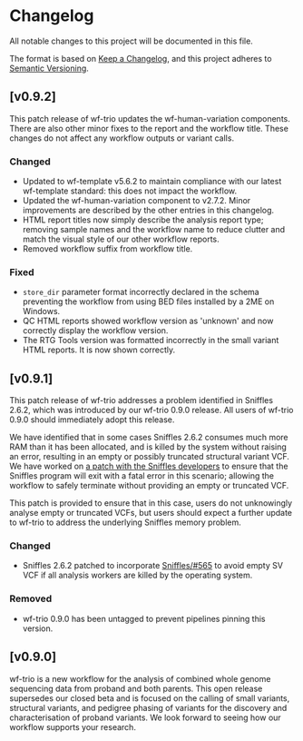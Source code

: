 # Changelog
All notable changes to this project will be documented in this file.

The format is based on [Keep a Changelog](https://keepachangelog.com/en/1.1.0/),
and this project adheres to [Semantic Versioning](https://semver.org/spec/v2.0.0.html).

## [v0.9.2]
This patch release of wf-trio updates the wf-human-variation components. There are also other minor fixes to the report and the workflow title. These changes do not affect any workflow outputs or variant calls.

### Changed
- Updated to wf-template v5.6.2 to maintain compliance with our latest wf-template standard: this does not impact the workflow.
- Updated the wf-human-variation component to v2.7.2. Minor improvements are described by the other entries in this changelog.
- HTML report titles now simply describe the analysis report type; removing sample names and the workflow name to reduce clutter and match the visual style of our other workflow reports.
- Removed workflow suffix from workflow title.
### Fixed
- `store_dir` parameter format incorrectly declared in the schema preventing the workflow from using BED files installed by a 2ME on Windows.
- QC HTML reports showed workflow version as 'unknown' and now correctly display the workflow version.
- The RTG Tools version was formatted incorrectly in the small variant HTML reports. It is now shown correctly.

## [v0.9.1]
This patch release of wf-trio addresses a problem identified in Sniffles 2.6.2, which was introduced by our wf-trio 0.9.0 release. All users of wf-trio 0.9.0 should immediately adopt this release.

We have identified that in some cases Sniffles 2.6.2 consumes much more RAM than it has been allocated, and is killed by the system without raising an error, resulting in an empty or possibly truncated structural variant VCF. We have worked on [a patch with the Sniffles developers](https://github.com/fritzsedlazeck/Sniffles/pull/565) to ensure that the Sniffles program will exit with a fatal error in this scenario; allowing the workflow to safely terminate without providing an empty or truncated VCF.

This patch is provided to ensure that in this case, users do not unknowingly analyse empty or truncated VCFs, but users should expect a further update to wf-trio to address the underlying Sniffles memory problem.

### Changed
- Sniffles 2.6.2 patched to incorporate [Sniffles/#565](https://github.com/fritzsedlazeck/Sniffles/pull/565) to avoid empty SV VCF if all analysis workers are killed by the operating system.
### Removed
- wf-trio 0.9.0 has been untagged to prevent pipelines pinning this version.

## [v0.9.0]
wf-trio is a new workflow for the analysis of combined whole genome sequencing data from proband and both parents.
This open release supersedes our closed beta and is focused on the calling of small variants, structural variants, and pedigree phasing of variants for the discovery and characterisation of proband variants.
We look forward to seeing how our workflow supports your research.